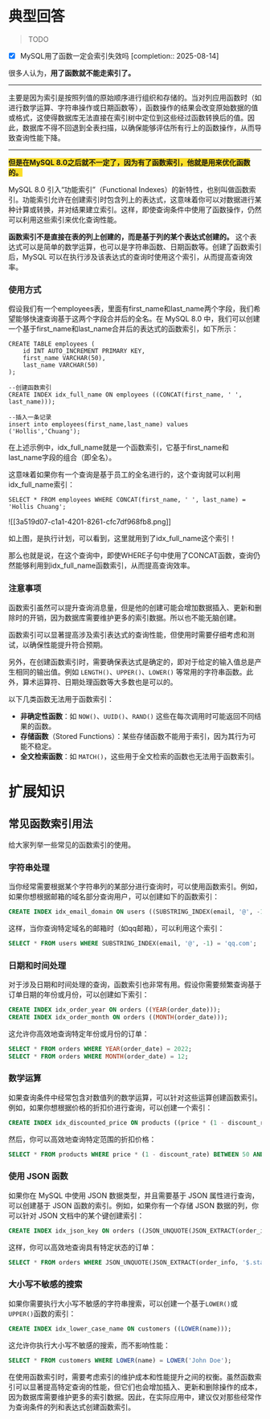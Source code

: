 # 典型回答

> TODO

- [x] MySQL用了函数一定会索引失效吗  [completion:: 2025-08-14]

很多人认为，**用了函数就不能走索引了。**

****

主要是因为索引是按照列值的原始顺序进行组织和存储的。当对列应用函数时（如进行数学运算、字符串操作或日期函数等），函数操作的结果会改变原始数据的值或格式，这使得数据库无法直接在索引树中定位到这些经过函数转换后的值。因此，数据库不得不回退到全表扫描，以确保能够评估所有行上的函数操作，从而导致查询性能下降。

****

**<font style="background-color:#FBDE28;">但是在MySQL 8.0之后就不一定了，因为有了函数索引，他就是用来优化函数的。</font>**



MySQL 8.0 引入“功能索引”（Functional Indexes）的新特性，也别叫做函数索引。功能索引允许在创建索引时包含列上的表达式，这意味着你可以对数据进行某种计算或转换，并对结果建立索引。这样，即使查询条件中使用了函数操作，仍然可以利用这些索引来优化查询性能。



**函数索引不是直接在表的列上创建的，而是基于列的某个表达式创建的。** 这个表达式可以是简单的数学运算，也可以是字符串函数、日期函数等。创建了函数索引后，MySQL 可以在执行涉及该表达式的查询时使用这个索引，从而提高查询效率。



### 使用方式


假设我们有一个employees表，里面有first_name和last_name两个字段，我们希望能够快速查询基于这两个字段合并后的全名。在 MySQL 8.0 中，我们可以创建一个基于first_name和last_name合并后的表达式的函数索引，如下所示：



```plain
CREATE TABLE employees (
    id INT AUTO_INCREMENT PRIMARY KEY,
    first_name VARCHAR(50),
    last_name VARCHAR(50)
);

--创建函数索引
CREATE INDEX idx_full_name ON employees ((CONCAT(first_name, ' ', last_name)));

--插入一条记录
insert into employees(first_name,last_name) values ('Hollis','Chuang');
```



在上述示例中，idx_full_name就是一个函数索引，它基于first_name和last_name字段的组合（即全名）。



这意味着如果你有一个查询是基于员工的全名进行的，这个查询就可以利用idx_full_name索引：



```plain
SELECT * FROM employees WHERE CONCAT(first_name, ' ', last_name) = 'Hollis Chuang';
```



![[3a519d07-c1a1-4201-8261-cfc7df968fb8.png]]



如上图，是执行计划，可以看到，这里就用到了idx_full_name这个索引！



那么也就是说，在这个查询中，即使WHERE子句中使用了CONCAT函数，查询仍然能够利用到idx_full_name函数索引，从而提高查询效率。



### 注意事项
<font style="color:rgb(13, 13, 13);"></font>

函数索引虽然可以提升查询消息量，但是他的创建可能会增加数据插入、更新和删除时的开销，因为数据库需要维护更多的索引数据。所以也不能无脑创建。



函数索引可以显著提高涉及索引表达式的查询性能，但使用时需要仔细考虑和测试，以确保性能提升符合预期。



另外，在创建函数索引时，需要确保表达式是确定的，即对于给定的输入值总是产生相同的输出值。例如 `LENGTH()`、`UPPER()`、`LOWER()` 等常用的字符串函数。此外，算术运算符、日期处理函数等大多数也是可以的。  



以下几类函数无法用于函数索引：

+ **非确定性函数**：如 `NOW()`、`UUID()`、`RAND()` 这些在每次调用时可能返回不同结果的函数。
+ **存储函数**（Stored Functions）：某些存储函数不能用于索引，因为其行为可能不稳定。
+ **全文检索函数**：如 `MATCH()`，这些用于全文检索的函数也无法用于函数索引。



# 扩展知识


## 常见函数索引用法


给大家列举一些常见的函数索引的使用。

### 字符串处理


当你经常需要根据某个字符串列的某部分进行查询时，可以使用函数索引。例如，如果你想根据邮箱的域名部分查询用户，可以创建如下的函数索引：



```sql
CREATE INDEX idx_email_domain ON users ((SUBSTRING_INDEX(email, '@', -1)));
```



这样，当你查询特定域名的邮箱时（如qq邮箱），可以利用这个索引：



```sql
SELECT * FROM users WHERE SUBSTRING_INDEX(email, '@', -1) = 'qq.com';
```



### 日期和时间处理


对于涉及日期和时间处理的查询，函数索引也非常有用。假设你需要频繁查询基于订单日期的年份或月份，可以创建如下索引：



```sql
CREATE INDEX idx_order_year ON orders ((YEAR(order_date)));
CREATE INDEX idx_order_month ON orders ((MONTH(order_date)));
```



这允许你高效地查询特定年份或月份的订单：



```sql
SELECT * FROM orders WHERE YEAR(order_date) = 2022;
SELECT * FROM orders WHERE MONTH(order_date) = 12;
```



### 数学运算


如果查询条件中经常包含对数值列的数学运算，可以针对这些运算创建函数索引。例如，如果你想根据价格的折扣价进行查询，可以创建一个索引：



```sql
CREATE INDEX idx_discounted_price ON products ((price * (1 - discount_rate)));
```



然后，你可以高效地查询特定范围的折扣价格：



```sql
SELECT * FROM products WHERE price * (1 - discount_rate) BETWEEN 50 AND 100;
```



### 使用 JSON 函数


如果你在 MySQL 中使用 JSON 数据类型，并且需要基于 JSON 属性进行查询，可以创建基于 JSON 函数的索引。例如，如果你有一个存储 JSON 数据的列，你可以针对 JSON 文档中的某个键创建索引：



```sql
CREATE INDEX idx_json_key ON orders ((JSON_UNQUOTE(JSON_EXTRACT(order_info, '$.status'))));
```



这样，你可以高效地查询具有特定状态的订单：



```sql
SELECT * FROM orders WHERE JSON_UNQUOTE(JSON_EXTRACT(order_info, '$.status')) = 'shipped';
```



### 大小写不敏感的搜索


如果你需要执行大小写不敏感的字符串搜索，可以创建一个基于`LOWER()`或`UPPER()`函数的索引：



```sql
CREATE INDEX idx_lower_case_name ON customers ((LOWER(name)));
```



这允许你执行大小写不敏感的搜索，而不影响性能：



```sql
SELECT * FROM customers WHERE LOWER(name) = LOWER('John Doe');
```



在使用函数索引时，需要考虑索引的维护成本和性能提升之间的权衡。虽然函数索引可以显著提高特定查询的性能，但它们也会增加插入、更新和删除操作的成本，因为数据库需要维护更多的索引数据。因此，在实际应用中，建议仅对那些经常作为查询条件的列和表达式创建函数索引。

